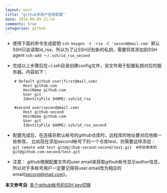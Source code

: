 ```yaml
---
layout: post
title: "github多账户密钥配置"
date: 2014-09-09 21:54
comments: true
categories: github
---
```


- 使用下面的命令生成密钥
`ssh-keygen -t -rsa -C 'second@mail.com'`
默认SSH只会读取id_rsa，所以为了让SSH识别新的私钥，需要将其添加到SSH agent
`ssh-add ～/.ssh/id_rsa_second`

  
<!--more-->

- 完成以上步骤后在~/.ssh目录创建config文件，该文件用于配置私钥对应的服务器。内容如下：
```
    # Default github user(first@mail.com)
        Host github.com
        HostName github.com
        User git
        IdentityFile $HOME/.ssh/id_rsa

    #second user(second@mail.com)
        Host github-second
        HostName github.com
        User git
        IdentityFile $HOME/.ssh/id_rsa_second
```

- 配置完成后，在连接非默认帐号的github仓库时，远程库的地址要对应地做一些修改， 比如现在添加second帐号下的一个仓库test，则需要这样添加：    
`
    git remote add test git@github-second:second/test.git 
    #并非原来的git@github.com:second/test.git
`

- 注意： github根据配置文件的user.email来获取github帐号显示author信息， 所以对于多帐号用户一定要记得将user.email改为相应的email(second@mail.com)。

**本文参考自**: [多个github帐号的SSH key切换](http://justjavac.com/git/2012/04/13/multiple-ssh-keys.html)
